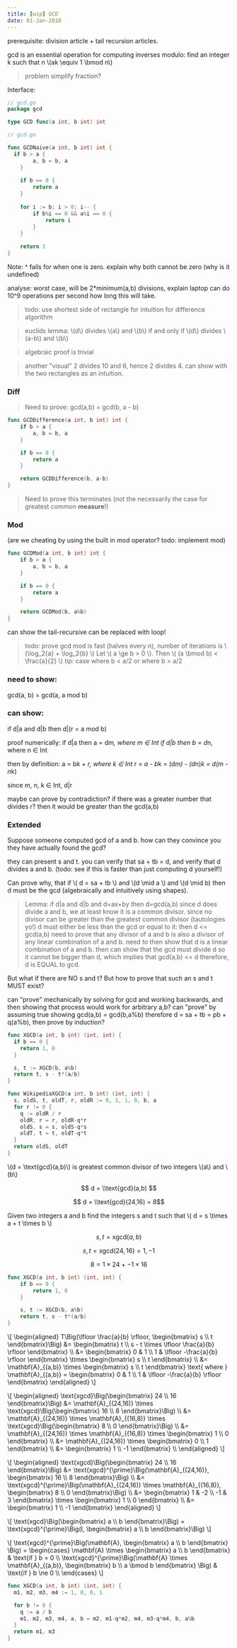 ```yaml
---
title: [wip] GCD
date: 01-Jan-2018
---
```


prerequisite: division article + tail recursion articles.

gcd is an essential operation for computing inverses modulo: find an integer k such that n \\(ak \equiv 1 \bmod n\\)

> problem simplify fraction?

Interface:
```go
// gcd.go
package gcd

type GCD func(a int, b int) int
```

```go
// gcd.go

func GCDNaive(a int, b int) int {
  if b > a {
  		a, b = b, a
  	}
  
  	if b == 0 {
  		return a
  	}
  
  	for i := b; i > 0; i-- {
  		if b%i == 0 && a%i == 0 {
  			return i
  		}
  	}
  
  	return 1
}
```
Note: ^ fails for when one is zero. explain why both cannot be zero (why is it undefined)

analyse: worst case, will be 2*minimum(a,b) divisions, explain laptop can do 10^9 operations per second how long this will take.
> todo: use shortest side of rectangle for intuition for difference algorithm


> euclids lemma: \\(d\\) divides \\(a\\) and \\(b\\) if and only if \\(d\\) divides \\(a-b\\) and \\(b\\)

> algebraic proof is trivial

> another "visual" 2 divides 10 and 6, hence 2 divides 4. can show with the two rectangles as an intuition.

### Diff

> Need to prove: gcd(a,b) = gcd(b, a - b)


```go
func GCDDifference(a int, b int) int {
	if b > a {
		a, b = b, a
	}

	if b == 0 {
		return a
	}

	return GCDDifference(b, a-b)
}
```

> Need to prove this terminates (not the necessarily the case for greatest common **measure**!) 

### Mod

(are we cheating by using the built in mod operator? todo: implement mod)

```go
func GCDMod(a int, b int) int {
	if b > a {
		a, b = b, a
	}

	if b == 0 {
		return a
	}

	return GCDMod(b, a%b)
}
```

can show the tail-recursive can be replaced with loop!

> todo: prove gcd mod is fast (halves every n), number of iterations is \\(\log_2{a} + \log_2{b} \\)
Let \\( a \ge b > 0 \\). Then \\( (a \bmod b) < \frac{a}{2} \\)  tip: case where b < a/2 or where b > a/2


### need to show:
gcd(a, b) = gcd(a, a mod b)

### can show:
if 
  d|a and d|b 
then
  d|(r = a mod b)

proof numerically:
if d|a then a = d*m, where m ∈ Int
if d|b then b = d*n, where n ∈ Int

then by definition:
a = b*k + r, where k ∈ Int
r = a - b*k
  = (d*m) - (d*n)*k
  = d(m - n*k)

since m, n, k ∈ Int, d|r

 maybe can prove by contradiction? if there was a greater number that divides r? then it would be greater than the gcd(a,b) 

### Extended

Suppose someone computed gcd of a and b. how can they convince you they have actually found the gcd?

they can present s and t. you can verify that sa + tb = d, and verify that d divides a and b. (todo: see if this is faster than just computing d yourself!)

Can prove why, that if \\( d = sa + tb \\) and \\(d \mid a \\) and \\(d \mid b) then d must be the gcd (algebraically and intuitively using shapes). 

> Lemma: if d|a and d|b and d=ax+by then d=gcd(a,b)
since d does divide a and b, we at least know it is a common divisor. since no divisor can be greater than the greatest common divisor (tautologies yo!) d must either be less than the gcd or equal to it: then d <= gcd(a,b)
> need to prove that any divisor of a and b is also a divisor of any linear combination of a and b.
> need to then show that d is a linear combination of a and b.
> then can show that the gcd must divide d so it cannot be bigger than d, which implies that gcd(a,b) <= d
> therefore, d is EQUAL to gcd. 

But what if there are NO s and t? But how to prove that such an s and t MUST exist? <bezouts lemma yo...>

can "prove" mechanically by solving for gcd and working backwards, and then showing that process would work for arbitrary a,b?
can "prove" by assuming true showing gcd(a,b) = gcd(b,a%b) therefore d = sa + tb = pb + q(a%b), then prove by induction?


```go
func XGCD(a int, b int) (int, int) {
  if b == 0 {
    return 1, 0
  }

  s, t := XGCD(b, a%b)
  return t, s - t*(a/b)
}
```

```go
func WikipediaXGCD(a int, b int) (int, int) {
  s, oldS, t, oldT, r, oldR := 0, 1, 1, 0, b, a
  for r != 0 {
    q := oldR / r
    oldR, r = r, oldR-q*r
    oldS, s = s, oldS-q*s
    oldT, t = t, oldT-q*t
  }
  return oldS, oldT
}
```

\\(d = \\text{gcd}(a,b)\\) is greatest common divisor of two integers \\(a\\) and \\(b\\)

$$ d = \\text{gcd}(a,b) $$

$$ d = \\text{gcd}(24,16) = 8$$

Given two integers a and b find the integers s and t such that \\( d = s \times a + t \times b \\)

$$ s, t = \text{xgcd}(a,b) $$

$$ s, t = \text{xgcd}(24,16) = 1, -1 $$

$$ 8 = 1 \times 24 + -1 \times 16 $$

```go
func XGCD(a int, b int) (int, int) {
	if b == 0 {
		return 1, 0
	}

	s, t := XGCD(b, a%b)
	return t, s - t*(a/b)
}
```

\\[ \\begin{aligned}
T\Big(\lfloor \frac{a}{b} \rfloor, \begin{bmatrix} s \\\ t \end{bmatrix}\Big) &= \begin{bmatrix} t \\\ s - t \times \lfloor \frac{a}{b} \rfloor \end{bmatrix} \\\\
&= \begin{bmatrix} 0 & 1 \\\ 1 & \lfloor -\frac{a}{b} \rfloor \end{bmatrix} \times \begin{bmatrix} s \\\ t \end{bmatrix} \\\\
&= \mathbf{A}\_{(a,b)} \times \begin{bmatrix} s \\\ t \end{bmatrix} \text{ where } \mathbf{A}\_{(a,b)} = \begin{bmatrix} 0 & 1 \\\ 1 & \lfloor -\frac{a}{b} \rfloor \end{bmatrix}
\\end{aligned} \\]


\\[ \\begin{aligned}
\\text{xgcd}\Big(\begin{bmatrix} 24 \\\ 16 \end{bmatrix}\Big) &= \mathbf{A}\_{(24,16)} \times \\text{xgcd}\Big(\begin{bmatrix} 16 \\\ 8 \end{bmatrix}\Big) \\\\
&= \mathbf{A}\_{(24,16)} \times \mathbf{A}\_{(16,8)} \times \\text{xgcd}\Big(\begin{bmatrix} 8 \\\ 0 \end{bmatrix}\Big) \\\\
&= \mathbf{A}\_{(24,16)} \times \mathbf{A}\_{(16,8)} \times \begin{bmatrix} 1 \\\ 0 \end{bmatrix} \\\\
&= \mathbf{A}\_{(24,16)} \times \begin{bmatrix} 0 \\\ 1 \end{bmatrix} \\\\
&= \begin{bmatrix} 1 \\\ -1 \end{bmatrix} \\\\
\\end{aligned} \\]

\\[ \\begin{aligned}
\\text{xgcd}\Big(\begin{bmatrix} 24 \\\ 16 \end{bmatrix}\Big) &= \\text{xgcd}^{\prime}\Big(\mathbf{A}\_{(24,16)}, \begin{bmatrix} 16 \\\ 8 \end{bmatrix}\Big) \\\\
&= \\text{xgcd}^{\prime}\Big(\mathbf{A}\_{(24,16)} \times \mathbf{A}\_{(16,8)}, \begin{bmatrix} 8 \\\ 0 \end{bmatrix}\Big) \\\\
&= \begin{bmatrix} 1 & -2 \\\ -1 & 3 \end{bmatrix} \times \begin{bmatrix} 1 \\\ 0 \end{bmatrix} \\\\
&= \begin{bmatrix} 1 \\\ -1 \end{bmatrix}
\\end{aligned} \\]

\\[
\text{xgcd}\Big(\begin{bmatrix} a \\\ b \end{bmatrix}\Big) = \\text{xgcd}^{\prime}\Big(I, \begin{bmatrix} a \\\ b \end{bmatrix}\Big)
\\]


\\[
\\text{xgcd}^{\prime}\Big(\mathbf{A}, \begin{bmatrix} a \\\ b \end{bmatrix} \Big) =
\\begin{cases}
  \mathbf{A} \times \begin{bmatrix} a \\\ b \end{bmatrix}    & \\text{if } b = 0 \\\\
  \\text{xgcd}^{\prime}\Big(\mathbf{A} \times \mathbf{A}\_{(a,b)}, \begin{bmatrix} b \\\ a \bmod b \end{bmatrix} \Big) & \\text{if } b \ne 0 \\\\
\\end{cases}
\\]

```go
func XGCD(a int, b int) (int, int) {
  m1, m2, m3, m4 := 1, 0, 0, 1

  for b != 0 {
    q := a / b
    m1, m2, m3, m4, a, b = m2, m1-q*m2, m4, m3-q*m4, b, a%b
  }
  return m1, m3
}
```
